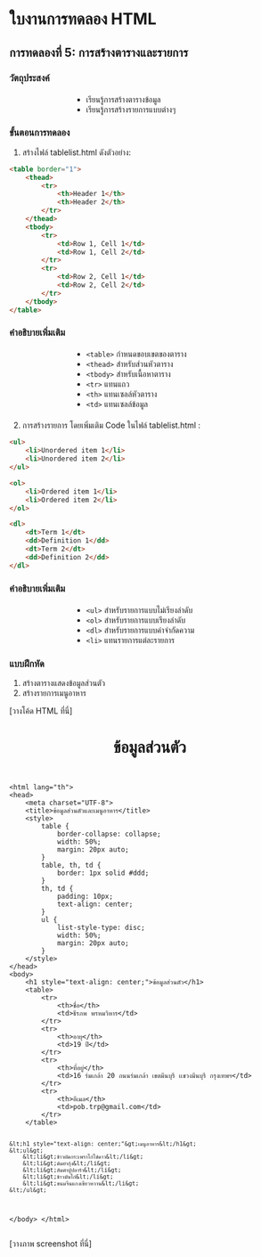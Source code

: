 # ใบงานการทดลอง HTML

## การทดลองที่ 5: การสร้างตารางและรายการ
### วัตถุประสงค์
- เรียนรู้การสร้างตารางข้อมูล
- เรียนรู้การสร้างรายการแบบต่างๆ

### ขั้นตอนการทดลอง
1. สร้างไฟล์ tablelist.html ดังตัวอย่าง:
```html
<table border="1">
    <thead>
        <tr>
            <th>Header 1</th>
            <th>Header 2</th>
        </tr>
    </thead>
    <tbody>
        <tr>
            <td>Row 1, Cell 1</td>
            <td>Row 1, Cell 2</td>
        </tr>
        <tr>
            <td>Row 2, Cell 1</td>
            <td>Row 2, Cell 2</td>
        </tr>
    </tbody>
</table>
```

### คำอธิบายเพิ่มเติม
- `<table>` กำหนดขอบเขตของตาราง
- `<thead>` สำหรับส่วนหัวตาราง
- `<tbody>` สำหรับเนื้อหาตาราง
- `<tr>` แทนแถว
- `<th>` แทนเซลล์หัวตาราง
- `<td>` แทนเซลล์ข้อมูล

2. การสร้างรายการ โดยเพิ่มเติม Code ในไฟล์ tablelist.html :
```html
<ul>
    <li>Unordered item 1</li>
    <li>Unordered item 2</li>
</ul>

<ol>
    <li>Ordered item 1</li>
    <li>Ordered item 2</li>
</ol>

<dl>
    <dt>Term 1</dt>
    <dd>Definition 1</dd>
    <dt>Term 2</dt>
    <dd>Definition 2</dd>
</dl>
```

### คำอธิบายเพิ่มเติม
- `<ul>` สำหรับรายการแบบไม่เรียงลำดับ
- `<ol>` สำหรับรายการแบบเรียงลำดับ
- `<dl>` สำหรับรายการแบบคำจำกัดความ
- `<li>` แทนรายการแต่ละรายการ

### แบบฝึกหัด
1. สร้างตารางแสดงข้อมูลส่วนตัว
2. สร้างรายการเมนูอาหาร

[วางโค้ด HTML ที่นี่]

<!DOCTYPE html>
<html lang="th">
<head>
    <meta charset="UTF-8">
    <title>ข้อมูลส่วนตัวและเมนูอาหาร</title>
    <style>
        table {
            border-collapse: collapse;
            width: 50%;
            margin: 20px auto;
        }
        table, th, td {
            border: 1px solid #ddd;
        }
        th, td {
            padding: 10px;
            text-align: center;
        }
        ul {
            list-style-type: disc;
            width: 50%;
            margin: 20px auto;
        }
    </style>
</head>
<body>
    <h1 style="text-align: center;">ข้อมูลส่วนตัว</h1>
    <pre><code>
<!DOCTYPE html>
&lt;html lang="th"&gt;
&lt;head&gt;
    &lt;meta charset="UTF-8"&gt;
    &lt;title&gt;ข้อมูลส่วนตัวและเมนูอาหาร&lt;/title&gt;
    &lt;style&gt;
        table {
            border-collapse: collapse;
            width: 50%;
            margin: 20px auto;
        }
        table, th, td {
            border: 1px solid #ddd;
        }
        th, td {
            padding: 10px;
            text-align: center;
        }
        ul {
            list-style-type: disc;
            width: 50%;
            margin: 20px auto;
        }
    &lt;/style&gt;
&lt;/head&gt;
&lt;body&gt;
    &lt;h1 style="text-align: center;"&gt;ข้อมูลส่วนตัว&lt;/h1&gt;
    &lt;table&gt;
        &lt;tr&gt;
            &lt;th&gt;ชื่อ&lt;/th&gt;
            &lt;td&gt;ธีรภพ พรหมวิหาร&lt;/td&gt;
        &lt;/tr&gt;
        &lt;tr&gt;
            &lt;th&gt;อายุ&lt;/th&gt;
            &lt;td&gt;19 ปี&lt;/td&gt;
        &lt;/tr&gt;
        &lt;tr&gt;
            &lt;th&gt;ที่อยู่&lt;/th&gt;
            &lt;td&gt;16 ร่มเกล้า 20 ถนนร่มเกล้า เขตมีนบุรี เเขวงมีนบุรี กรุงเทพฯ&lt;/td&gt;
        &lt;/tr&gt;
        &lt;tr&gt;
            &lt;th&gt;อีเมล&lt;/th&gt;
            &lt;td&gt;pob.trp@gmail.com&lt;/td&gt;
        &lt;/tr&gt;
    &lt;/table&gt;

    &lt;h1 style="text-align: center;"&gt;เมนูอาหาร&lt;/h1&gt;
    &lt;ul&gt;
        &lt;li&gt;ข้าวผัดกระเพราไก่ไข่ดาว&lt;/li&gt;
        &lt;li&gt;ต้มยำกุ้ง&lt;/li&gt;
        &lt;li&gt;ส้มตำปูปลาร้า&lt;/li&gt;
        &lt;li&gt;ข้าวมันไก่&lt;/li&gt;
        &lt;li&gt;ขนมจีนแกงเขียวหวาน&lt;/li&gt;
    &lt;/ul&gt;
    
&lt;/body&gt;
&lt;/html&gt;
    </code></pre>
</body>
</html>



[วางภาพ screenshot ที่นี่]

